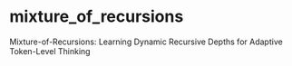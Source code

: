 # mixture_of_recursions
Mixture-of-Recursions: Learning Dynamic Recursive Depths for Adaptive Token-Level Thinking
